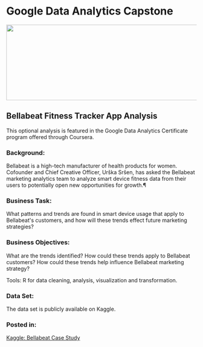 # Google Data Analytics Capstone

<img src="https://21066571.fs1.hubspotusercontent-na1.net/hubfs/21066571/bellabeat%20logo.webp" width="600" height="200" />

## Bellabeat Fitness Tracker App Analysis

This optional analysis is featured in the Google Data Analytics Certificate program offered through Coursera.

### Background:

Bellabeat is a high-tech manufacturer of health products for women. Cofounder and Chief Creative Officer, Urška Sršen, has asked the Bellabeat marketing analytics team to analyze smart device fitness data from their users to potentially open new opportunities for growth.¶

### Business Task:

What patterns and trends are found in smart device usage that apply to Bellabeat's customers, and how will these trends effect future marketing strategies?

### Business Objectives:

What are the trends identified?
How could these trends apply to Bellabeat customers?
How could these trends help influence Bellabeat marketing strategy?

Tools:
R for data cleaning, analysis, visualization and transformation.

### Data Set:

The data set is publicly available on Kaggle.

### Posted in:

[Kaggle: Bellabeat Case Study](https://www.kaggle.com/code/danid7878/bellabeat-case-study)
